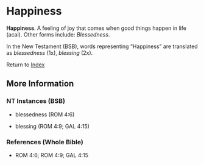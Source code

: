 # Happiness
**Happiness**. 
A feeling of joy that comes when good things happen in life (acai). 
Other forms include: 
*Blessedness*. 




In the New Testament (BSB), words representing “Happiness” are translated as 
*blessedness* (1x), *blessing* (2x). 


Return to [Index](00-Index.md)

## More Information

### NT Instances (BSB)

* blessedness (ROM 4:6)

* blessing (ROM 4:9; GAL 4:15)



### References (Whole Bible)

* ROM 4:6; ROM 4:9; GAL 4:15



